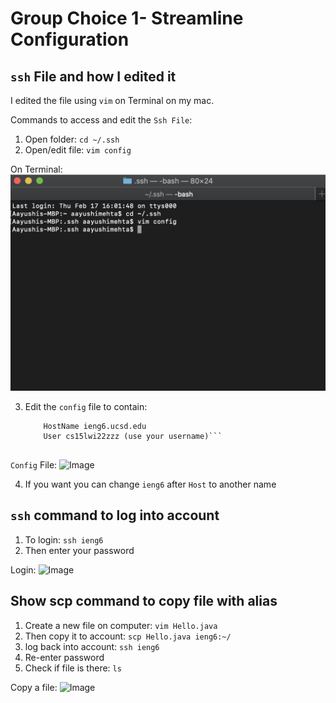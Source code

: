 # Group Choice 1- Streamline Configuration

## ```ssh``` File and how I edited it
I edited the file using ```vim``` on Terminal on my mac. 

Commands to access and edit the ```Ssh File```:
1. Open folder: ```cd ~/.ssh```
2. Open/edit file: ```vim config```

On Terminal: ![Image](Terminal.png)

3. Edit the ```config``` file to contain: 
    ```Host ieng6
        HostName ieng6.ucsd.edu
        User cs15lwi22zzz (use your username)```
        
```Config``` File: ![Image](iengFile.png)

4. If you want you can change ```ieng6``` after ```Host``` to another name 

## ```ssh``` command to log into account 
1. To login: ```ssh ieng6```
2. Then enter your password

Login: ![Image](LogintoAccount.png)

## Show scp command to copy file with alias
1. Create a new file on computer: ```vim Hello.java```
2. Then copy it to account: ```scp Hello.java ieng6:~/```
3. log back into account: ```ssh ieng6```
4. Re-enter password
5. Check if file is there: ```ls```

Copy a file: ![Image](SCPCommand.png)

